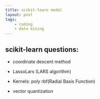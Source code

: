 ```yaml
---
title: scikit-learn model
layout: post
tags:
    - coding
    - data mining
---
```


## scikit-learn questions:

- coordinate descent method

- LassoLars (LARS algorithm)

- Kernels: poly rbf(Radial Basis Function)

- vector quantization